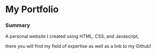 <h1>My Portfolio</h1>



<h3>Summary</h3>
<p>A personal website I created using HTML, CSS, and Javascript,</p\><br>
<p>there you will find my field of expertise as well as a link to my Github!<p>
